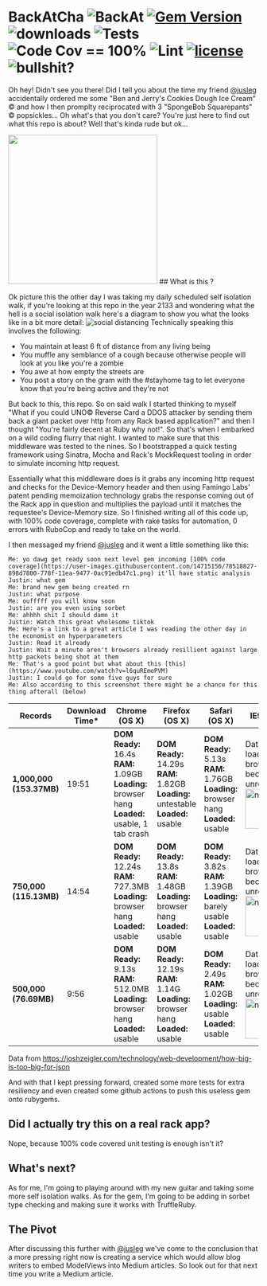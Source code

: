 # BackAtCha ![BackAt](https://img.shields.io/badge/BackAt%3F-Cha-brightgreen) [![Gem Version](https://badge.fury.io/rb/BackAtCha.svg)](https://badge.fury.io/rb/BackAtCha) ![downloads](https://img.shields.io/gem/dt/BackAtCha) ![Tests](https://github.com/almiche/BackAtCha/workflows/Tests/badge.svg?branch=master) ![Code Cov == 100%](https://github.com/almiche/BackAtCha/workflows/Code%20Cov%20==%20100%25/badge.svg?branch=master) ![Lint](https://github.com/almiche/BackAtCha/workflows/Lint/badge.svg?branch=master) [![license](https://img.shields.io/badge/LICENSE-MIT-blue)](https://github.com/almiche/BackAtCha/blob/master/LICENSE) ![bullshit?](https://img.shields.io/badge/bullshit%3F-none-red)
Oh hey! Didn't see you there! Did I tell you about the time my friend [@jusleg](https://github.com/jusleg) accidentally ordered me some "Ben and Jerry's Cookies Dough Ice Cream" © and how I then promplty reciprocated with 3 "SpongeBob Squarepants" © popsickles... Oh what's that you don't care? You're just here to find out what this repo is about? Well that's kinda rude but ok...

<img src="https://user-images.githubusercontent.com/14715156/78526515-3ecc2a00-77a8-11ea-9517-9d8ffeca7251.png" data-canonical-src="https://user-images.githubusercontent.com/14715156/78526515-3ecc2a00-77a8-11ea-9517-9d8ffeca7251.png" height="300" />
## What is this ?

Ok picture this the other day I was taking my daily scheduled self isolation walk, if you're looking at this repo in the year 2133 and wondering what the hell is a social isolation walk here's a diagram to show you what the looks like in a bit more detail:
![social distancing](https://user-images.githubusercontent.com/14715156/78517320-c9059580-778a-11ea-9184-8854bc7bb4ff.png)
Technically speaking this involves the following:
- You maintain at least 6 ft of distance from any living being
- You muffle any semblance of a cough because otherwise people will look at you like you're a zombie
- You awe at how empty the streets are
- You post a story on the gram with the #stayhome tag to let everyone know that you're being active and they're not

But back to this, this repo. So on said walk I started thinking to myself "What if you could UNO© Reverse Card a DDOS attacker by sending them back a giant packet over http from any Rack based application?" and then I thought "You're fairly decent at Ruby why not!". So that's when I embarked on a wild coding flurry that night. I wanted to make sure that this middleware was tested to the nines. So I bootstrapped a quick testing framework using Sinatra, Mocha and Rack's MockRequest tooling in order to simulate incoming http request. 

Essentially what this middleware does is it grabs any incoming http request and checks for the Device-Memory header and then using Famingo Labs' patent pending memoization technology grabs the response coming out of the Rack app in question and multiplies the payload until it matches the requestee's Device-Memory size. So I finished writing all of this code up, with 100% code coverage, complete with rake tasks for automation, 0 errors with RuboCop and ready to take on the world.

I then messaged my friend [@jusleg](https://github.com/jusleg) and it went a little something like this:
```
Me: yo dawg get ready soon next level gem incoming [100% code coverage](https://user-images.githubusercontent.com/14715156/78518827-898d7800-778f-11ea-9477-0ac91edb47c1.png) it'll have static analysis
Justin: what gem
Me: brand new gem being created rn
Justin: what purpose
Me: oufffff you will know soon
Justin: are you even using sorbet
Me: ahhhh shit I should damn it
Justin: Watch this great wholesome tiktok
Me: Here's a link to a great article I was reading the other day in the economist on hyperparameters
Justin: Read it already
Justin: Wait a minute aren't browsers already resillient against large http packets being shot at them
Me: That's a good point but what about this [this](https://www.youtube.com/watch?v=l6quREmoPVM)
Justin: I could go for some five guys for sure
Me: Also according to this screenshot there might be a chance for this thing afterall (below)
```

|**Records**|**Download Time\***|**Chrome (OS X)**|**Firefox (OS X)**|**Safari (OS X)**|**IE9 (Win 7)**|
|---|---|---|---|---|---|
|**1,000,000 (153.37MB)**|19:51|**DOM Ready:** 16.4s<br>**RAM:** 1.09GB<br>**Loading:** browser hang<br>**Loaded:** usable, 1 tab crash|**DOM Ready:** 14.29s<br>**RAM:** 1.82GB<br>**Loading:** untestable<br>**Loaded:** usable|**DOM Ready:** 5.13s<br>**RAM:** 1.76GB<br>**Loading:** browser hang<br>**Loaded:** usable|Data failed to load and browser became unresponsive.<br><img src="https://media.giphy.com/media/l0HTYUmU67pLWv1a8/giphy.gif" alt="nice" width=80>| 
|**750,000 (115.13MB)**|14:54|**DOM Ready:** 12.24s<br>**RAM:** 727.3MB<br>**Loading:** browser hang<br>**Loaded:** usable|**DOM Ready:** 13.8s<br>**RAM:** 1.48GB<br>**Loading:** browser hang<br>**Loaded:** usable|**DOM Ready:** 3.82s<br>**RAM:** 1.39GB<br>**Loading:** barely usable<br>**Loaded:** usable|Data failed to load and browser became unresponsive.<br><img src="https://media.giphy.com/media/Ls6ahtmYHU760/giphy.gif" alt="nice" width=80>|
|**500,000 (76.69MB)**|9:56|**DOM Ready:** 9.13s<br>**RAM:** 512.0MB<br>**Loading:** browser hang<br>**Loaded:** usable|**DOM Ready:** 12.19s<br>**RAM:** 1.14G<br>**Loading:** browser hang<br>**Loaded:** usable|**DOM Ready:** 2.49s<br>**RAM:** 1.02GB<br>**Loading:** usable<br>**Loaded:** usable|Data failed to load and browser became unresponsive.<br><img src="https://media.giphy.com/media/fs6rnt1K0YyVWRXNwY/giphy.gif" alt="nice" width=80>|

Data from https://joshzeigler.com/technology/web-development/how-big-is-too-big-for-json

And with that I kept pressing forward, created some more tests for extra resiliency and even created some github actions to push this useless gem onto rubygems. 

## Did I actually try this on a real rack app?

Nope, because 100% code covered unit testing is enough isn't it?

## What's next?

As for me, I'm going to playing around with my new guitar and taking some more self isolation walks. As for the gem, I'm going to be adding in sorbet type checking and making sure it works with TruffleRuby.

## The Pivot
After discussing this further with [@jusleg](https://github.com/jusleg) we've come to the conclusion that a more pressing right now is creating a service which would allow blog writers to embed ModelViews into Medium articles. So look out for that next time you write a Medium article.

